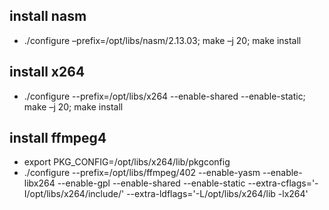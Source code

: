 ## install nasm ##
- ./configure –prefix=/opt/libs/nasm/2.13.03; make –j 20; make install

## install x264 ##
- ./configure --prefix=/opt/libs/x264  --enable-shared --enable-static; make –j 20; make install

## install ffmpeg4 ##
- export PKG_CONFIG=/opt/libs/x264/lib/pkgconfig
- ./configure --prefix=/opt/libs/ffmpeg/402 --enable-yasm   --enable-libx264  --enable-gpl --enable-shared --enable-static --extra-cflags='-I/opt/libs/x264/include/' --extra-ldflags='-L/opt/libs/x264/lib -lx264'
